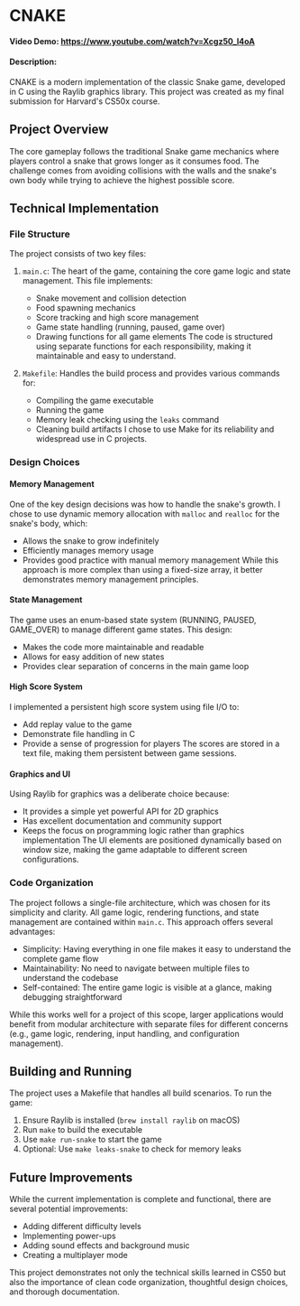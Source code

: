 # CNAKE

#### Video Demo: https://www.youtube.com/watch?v=Xcgz50_l4oA

#### Description:

CNAKE is a modern implementation of the classic Snake game, developed in C using the Raylib graphics library. This project was created as my final submission for Harvard's CS50x course.

## Project Overview

The core gameplay follows the traditional Snake game mechanics where players control a snake that grows longer as it consumes food. The challenge comes from avoiding collisions with the walls and the snake's own body while trying to achieve the highest possible score.

## Technical Implementation

### File Structure

The project consists of two key files:

1. `main.c`: The heart of the game, containing the core game logic and state management. This file implements:

   - Snake movement and collision detection
   - Food spawning mechanics
   - Score tracking and high score management
   - Game state handling (running, paused, game over)
   - Drawing functions for all game elements
     The code is structured using separate functions for each responsibility, making it maintainable and easy to understand.

2. `Makefile`: Handles the build process and provides various commands for:
   - Compiling the game executable
   - Running the game
   - Memory leak checking using the `leaks` command
   - Cleaning build artifacts
     I chose to use Make for its reliability and widespread use in C projects.

### Design Choices

#### Memory Management

One of the key design decisions was how to handle the snake's growth. I chose to use dynamic memory allocation with `malloc` and `realloc` for the snake's body, which:

- Allows the snake to grow indefinitely
- Efficiently manages memory usage
- Provides good practice with manual memory management
  While this approach is more complex than using a fixed-size array, it better demonstrates memory management principles.

#### State Management

The game uses an enum-based state system (RUNNING, PAUSED, GAME_OVER) to manage different game states. This design:

- Makes the code more maintainable and readable
- Allows for easy addition of new states
- Provides clear separation of concerns in the main game loop

#### High Score System

I implemented a persistent high score system using file I/O to:

- Add replay value to the game
- Demonstrate file handling in C
- Provide a sense of progression for players
  The scores are stored in a text file, making them persistent between game sessions.

#### Graphics and UI

Using Raylib for graphics was a deliberate choice because:

- It provides a simple yet powerful API for 2D graphics
- Has excellent documentation and community support
- Keeps the focus on programming logic rather than graphics implementation
  The UI elements are positioned dynamically based on window size, making the game adaptable to different screen configurations.

### Code Organization

The project follows a single-file architecture, which was chosen for its simplicity and clarity. All game logic, rendering functions, and state management are contained within `main.c`. This approach offers several advantages:

- Simplicity: Having everything in one file makes it easy to understand the complete game flow
- Maintainability: No need to navigate between multiple files to understand the codebase
- Self-contained: The entire game logic is visible at a glance, making debugging straightforward

While this works well for a project of this scope, larger applications would benefit from modular architecture with separate files for different concerns (e.g., game logic, rendering, input handling, and configuration management).

## Building and Running

The project uses a Makefile that handles all build scenarios. To run the game:

1. Ensure Raylib is installed (`brew install raylib` on macOS)
2. Run `make` to build the executable
3. Use `make run-snake` to start the game
4. Optional: Use `make leaks-snake` to check for memory leaks

## Future Improvements

While the current implementation is complete and functional, there are several potential improvements:

- Adding different difficulty levels
- Implementing power-ups
- Adding sound effects and background music
- Creating a multiplayer mode

This project demonstrates not only the technical skills learned in CS50 but also the importance of clean code organization, thoughtful design choices, and thorough documentation.
